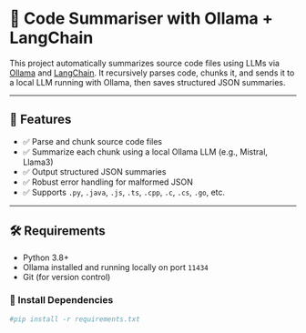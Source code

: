 # 🧠 Code Summariser with Ollama + LangChain

This project automatically summarizes source code files using LLMs via [Ollama](https://ollama.com/) and [LangChain](https://www.langchain.com/). It recursively parses code, chunks it, and sends it to a local LLM running with Ollama, then saves structured JSON summaries.

---

## 🚀 Features

- ✅ Parse and chunk source code files
- ✅ Summarize each chunk using a local Ollama LLM (e.g., Mistral, Llama3)
- ✅ Output structured JSON summaries
- ✅ Robust error handling for malformed JSON
- ✅ Supports `.py`, `.java`, `.js`, `.ts`, `.cpp`, `.c`, `.cs`, `.go`, etc.

---

## 🛠️ Requirements

- Python 3.8+
- Ollama installed and running locally on port `11434`
- Git (for version control)

### 🔧 Install Dependencies

```bash
#pip install -r requirements.txt
